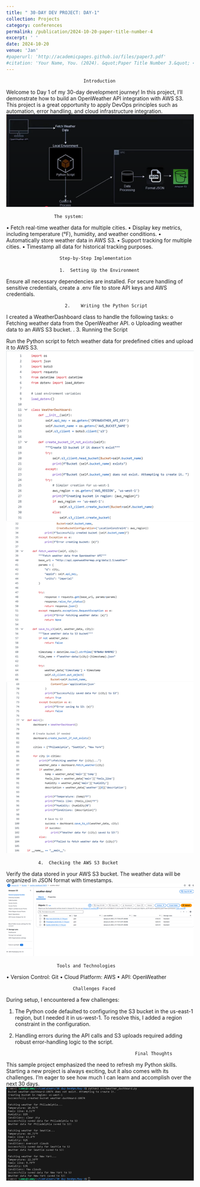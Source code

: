 ```yaml
---
title: " 30-DAY DEV PROJECT: DAY-1"
collection: Projects
category: conferences
permalink: /publication/2024-10-20-paper-title-number-4
excerpt: ' '
date: 2024-10-20
venue: 'Jan'
#paperurl: 'http://academicpages.github.io/files/paper3.pdf'
#citation: 'Your Name, You. (2024). &quot;Paper Title Number 3.&quot; <i>GitHub Journal of Bugs</i>. 1(3).'
---
```


                                 Introduction
Welcome to Day 1 of my 30-day development journey! In this project, I’ll demonstrate how to build an OpenWeather API integration with AWS S3. This project is a great opportunity to apply DevOps principles such as automation, error handling, and cloud infrastructure integration.
    ![Profile Image](/images/hh1.png)
                     
                    
                      The system:
•	Fetch real-time weather data for multiple cities.
•	Display key metrics, including temperature (°F), humidity, and weather conditions.
•	Automatically store weather data in AWS S3.
•	Support tracking for multiple cities.
•	Timestamp all data for historical tracking purposes.


                        Step-by-Step Implementation

                        1.	Setting Up the Environment
Ensure all necessary dependencies are installed. For secure handling of sensitive credentials, create a .env file to store API keys and AWS credentials.

                          2.	Writing the Python Script

I created a WeatherDashboard class to handle the following tasks:
o	Fetching weather data from the OpenWeather API.
o	Uploading weather data to an AWS S3 bucket.
.
                     3.	Running the Script 

Run the Python script to fetch weather data for predefined cities and upload it to AWS S3.
![Profile Image](/images/hh2.png)
![Profile Image](/images/hh3.png)
![Profile Image](/images/hh4.png)

                4.	Checking the AWS S3 Bucket 

Verify the data stored in your AWS S3 bucket. The weather data will be organized in JSON format with timestamps.
![Profile Image](/images/hh5.png)

                       Tools and Technologies
•	Version Control: Git
•	Cloud Platform: AWS
•	API: OpenWeather

                             Challenges Faced 

During setup, I encountered a few challenges:

1.	The Python code defaulted to configuring the S3 bucket in the us-east-1 region, but I needed it in us-west-1. To resolve this, I added a region constraint in the configuration.

2.	Handling errors during the API calls and S3 uploads required adding robust error-handling logic to the script.

                                                     Final Thoughts
This sample project emphasized the need to refresh my Python skills. Starting a new project is always exciting, but it also comes with its challenges. I’m eager to see how much I can learn and accomplish over the next 30 days.
![Profile Image](/images/hh6.png)


                                       
                                       




